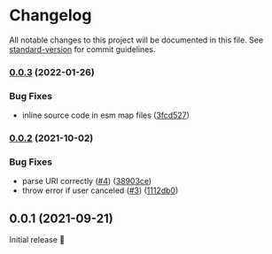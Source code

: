 # Changelog

All notable changes to this project will be documented in this file. See [standard-version](https://github.com/conventional-changelog/standard-version) for commit guidelines.

### [0.0.3](https://github.com/robingenz/capacitor-photo-editor/compare/v0.0.2...v0.0.3) (2022-01-26)


### Bug Fixes

* inline source code in esm map files ([3fcd527](https://github.com/robingenz/capacitor-photo-editor/commit/3fcd527a54c18cdce6b7966ad9a62d49f5d87733))

### [0.0.2](https://github.com/robingenz/capacitor-photo-editor/compare/v0.0.1...v0.0.2) (2021-10-02)


### Bug Fixes

* parse URI correctly ([#4](https://github.com/robingenz/capacitor-photo-editor/issues/4)) ([38903ce](https://github.com/robingenz/capacitor-photo-editor/commit/38903ce670e8dc43f2aa192f15f5bca894123d08))
* throw error if user canceled ([#3](https://github.com/robingenz/capacitor-photo-editor/issues/3)) ([1112db0](https://github.com/robingenz/capacitor-photo-editor/commit/1112db03de90f781a1bccf6a8b9baf308893d1f1))

## 0.0.1 (2021-09-21)

Initial release 🎉
